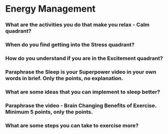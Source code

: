 # Energy Management
### What are the activities you do that make you relax - Calm quadrant?
### When do you find getting into the Stress quadrant?
### How do you understand if you are in the Excitement quadrant?
### Paraphrase the Sleep is your Superpower video in your own words in brief. Only the points, no explanation.
### What are some ideas that you can implement to sleep better?
### Paraphrase the video - Brain Changing Benefits of Exercise. Minimum 5 points, only the points.
### What are some steps you can take to exercise more?